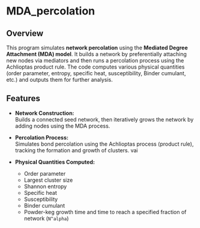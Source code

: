# MDA_percolation

## Overview

This program simulates **network percolation** using the **Mediated Degree Attachment (MDA) model**. It builds a network by preferentially attaching new nodes via mediators and then runs a percolation process using the Achlioptas product rule. The code computes various physical quantities (order parameter, entropy, specific heat, susceptibility, Binder cumulant, etc.) and outputs them for further analysis.

## Features

- **Network Construction:**  
  Builds a connected seed network, then iteratively grows the network by adding nodes using the MDA process.

- **Percolation Process:**  
  Simulates bond percolation using the Achlioptas process (product rule), tracking the formation and growth of clusters.
vai 
- **Physical Quantities Computed:**  
  - Order parameter
  - Largest cluster size
  - Shannon entropy
  - Specific heat
  - Susceptibility
  - Binder cumulant
  - Powder-keg growth time and time to reach a specified fraction of network (`N^alpha`)
